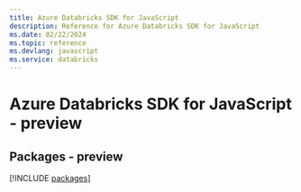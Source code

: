```yaml
---
title: Azure Databricks SDK for JavaScript
description: Reference for Azure Databricks SDK for JavaScript
ms.date: 02/22/2024
ms.topic: reference
ms.devlang: javascript
ms.service: databricks
---
```

# Azure Databricks SDK for JavaScript - preview
## Packages - preview
[!INCLUDE [packages](databricks-index.md)]